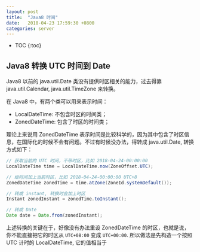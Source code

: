 ```yaml
---
layout: post
title:  "Java8 时间"
date:   2018-04-23 17:59:30 +0800
categories: server
---
```


* TOC
{:toc}


## Java8 转换 UTC 时间到 Date

Java8 以前的 java.util.Date 类没有提供时区相关的能力，过去得靠 java.util.Calendar, java.util.TimeZone 来转换。

在 Java8 中，有两个类可以用来表示时间：
- LocalDateTime: 不包含时区的时间类；
- ZonedDateTime: 包含了时区的时间类；

理论上来说用 ZonedDateTime 表示时间是比较科学的，因为其中包含了时区信息，在国际化的时候不会有问题。不过有时候没办法，得转成 java.util.Date, 转换方式如下：

```java
// 获取当前的 UTC 时间，不带时区，比如 2018-04-24-00:00:00
LocalDateTime time = LocalDateTime.now(ZoneOffset.UTC);

// 给时间加上当前时区，比如 2018-04-24-00:00:00 UTC+8
ZonedDateTime zonedTime = time.atZone(ZoneId.systemDefault());

// 转成 instant, 转换时会加上时区
Instant zonedInstant = zonedTime.toInstant();

// 转成 Date
Date date = Date.from(zonedInstant);
```

上述转换的关键在于，好像没有办法重设 ZonedDateTime 的时区，也就是说，你不能直接把它的时区从 `UTC+08:00` 变成 `UTC+00:00`. 所以做法是先构造一个按照 UTC 计时的 LocalDateTime, 它的值相当于 